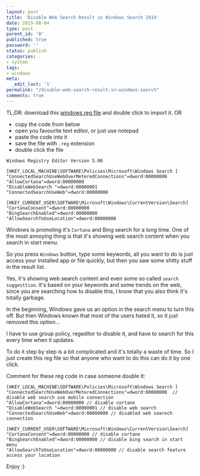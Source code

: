 ```yaml
---
layout: post
title: 'Disable Web Search Result in Windows Search 2019'
date: 2019-08-04
type: post
parent_id: '0'
published: true
password: ''
status: publish
categories:
- system
tags:
- windows
meta:
  _edit_last: '1'
permalink: "/disable-web-search-result-in-windows-search"
comments: true
---
```


TL;DR: download this [windows reg file](https://github.com/HangYang/disable-windows-web-search) and double click to import it.
OR
- copy the code from below
- open you favourite text editor, or just use notepad
- paste the code into it
- save the file with `.reg` extension
- double click the file 
```
Windows Registry Editor Version 5.00

[HKEY_LOCAL_MACHINE\SOFTWARE\Policies\Microsoft\Windows Search ]
"ConnectedSearchUseWebOverMeteredConnections"=dword:00000000
"AllowCortana"=dword:00000000
"DisableWebSearch "=dword:00000001
"ConnectedSearchUseWeb"=dword:00000000

[HKEY_CURRENT_USER\SOFTWARE\Microsoft\Windows\CurrentVersion\Search]
"CortanaConsent"=dword:00000000
"BingSearchEnabled"=dword:00000000
"AllowSearchToUseLocation"=dword:00000000
```

Windows is promoting it's `Cortana` and Bing search for a long time. One of the most annoying thing is that it's showing web search content when you search in start menu.

So you press `Windows` button, type some keywords, all you want to do is just access your installed app or file quickly, but then you saw some shitty stuff in the result list.

Yes, it's showing web search content and even some so called `search suggesttion`. it's based on your keywords and some trends on the web, since you are searching how to disable
this, I know that you also think it's totally garbage. 

In the beginning, Windows gave us an option in the search menu to turn this off. But then Windows known that most of the users hated it, so it just removed this option...

I have to use group policy, regeditor to disable it, and have to search for this every time when it updates. 

To do it step by step is a bit complicated and it's totally a waste of time. So I just create this reg file so that anyone who want to do this can do it by one click.

Comment for these reg code in case someone double it:

```
[HKEY_LOCAL_MACHINE\SOFTWARE\Policies\Microsoft\Windows Search ]
"ConnectedSearchUseWebOverMeteredConnections"=dword:00000000  // disable web search use mobile connection
"AllowCortana"=dword:00000000 // disable cortane
"DisableWebSearch "=dword:00000001 // disable web search
"ConnectedSearchUseWeb"=dword:00000000 // disabled web searech connection

[HKEY_CURRENT_USER\SOFTWARE\Microsoft\Windows\CurrentVersion\Search]
"CortanaConsent"=dword:00000000 // disable cortane
"BingSearchEnabled"=dword:00000000 // disable bing search in start menu
"AllowSearchToUseLocation"=dword:00000000 // disable search feature access your location
```

Enjoy :) 
